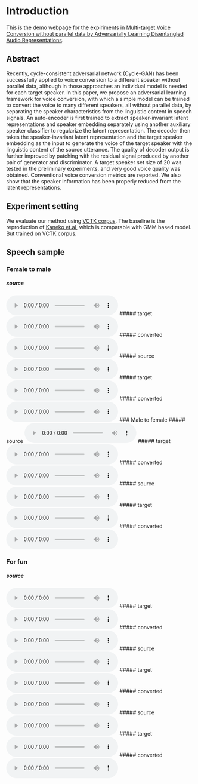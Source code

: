 # Introduction

This is the demo webpage for the expiriments in [Multi-target Voice Conversion without parallel data by Adversarially Learning Disentangled Audio Representations](https://arxiv.org/abs/1804.02812).

## Abstract 

Recently, cycle-consistent adversarial network (Cycle-GAN) has been successfully applied to voice conversion to a different speaker without parallel data, although in those approaches an individual model is needed for each target speaker. In this paper, we propose an adversarial learning framework for voice conversion, with which a simple model can be trained to convert the voice to many different speakers, all without parallel data, by separating the speaker characteristics from the linguistic content in speech signals. An auto-encoder is first trained to extract speaker-invariant latent representations and speaker embedding separately using another auxiliary speaker classifier to regularize the latent representation. The decoder then takes the speaker-invariant latent representation and the target speaker embedding as the input to generate the voice of the target speaker with the linguistic content of the source utterance. The quality of decoder output is further improved by patching with the residual signal produced by another pair of generator and discriminator. A target speaker set size of 20 was tested in the preliminary experiments, and very good voice quality was obtained. Conventional voice conversion metrics are reported. We also show that the speaker information has been properly reduced from the latent representations. 

## Experiment setting 

We evaluate our method using [VCTK corpus](http://homepages.inf.ed.ac.uk/jyamagis/page3/page58/page58.html).
The baseline is the reproduction of [Kaneko et.al](https://arxiv.org/abs/1711.11293), which is comparable with GMM based model. But trained on VCTK corpus.

## Speech sample

### Female to male
##### source 
<audio controls="controls">
<source type="audio/wav" src="res/src/p225_331.wav"></source>
</audio>
##### target 
<audio controls="controls">
<source type="audio/wav" src="res/tar/p226_337.wav"></source>
</audio>
##### converted 
<audio controls="controls">
<source type="audio/wav" src="res/con/225_331.wav"></source>
</audio>
##### source 
<audio controls="controls">
<source type="audio/wav" src="res/src/p228_337.wav"></source>
</audio>
##### target 
<audio controls="controls">
<source type="audio/wav" src="res/tar/p243_363.wav"></source>
</audio>
##### converted 
<audio controls="controls">
<source type="audio/wav" src="res/con/228_243_367.wav"></source>
</audio>
### Male to female
##### source 
<audio controls="controls">
<source type="audio/wav" src="res/src/p226_337.wav"></source>
</audio>
##### target 
<audio controls="controls">
<source type="audio/wav" src="res/tar/p225_331.wav"></source>
</audio>
##### converted 
<audio controls="controls">
<source type="audio/wav" src="res/con/226_337.wav"></source>
</audio>
##### source 
<audio controls="controls">
<source type="audio/wav" src="res/src/p227_363.wav"></source>
</audio>
##### target 
<audio controls="controls">
<source type="audio/wav" src="res/tar/p228_001.wav"></source>
</audio>
##### converted 
<audio controls="controls">
<source type="audio/wav" src="res/con/227_228_363.wav"></source>
</audio>

### For fun
##### source 
<audio controls="controls">
<source type="audio/mp3" src="res/src/welcome_en3.mp3"></source>
</audio>
##### target 
<audio controls="controls">
<source type="audio/wav" src="res/tar/p228_001.wav"></source>
</audio>
##### converted 
<audio controls="controls">
<source type="audio/wav" src="res/con/welcome_en1.mp3.wav.npy.wav"></source>
</audio>
##### source 
<audio controls="controls">
<source type="audio/mp3" src="res/src/welcome_ch3.mp3"></source>
</audio>
##### target 
<audio controls="controls">
<source type="audio/wav" src="res/tar/p228_001.wav"></source>
</audio>
##### converted 
<audio controls="controls">
<source type="audio/wav" src="res/con/welcome_ch1.mp3.wav.npy.wav"></source>
</audio>
##### source 
<audio controls="controls">
<source type="audio/mp3" src="res/src/phd_ch1.mp3"></source>
</audio>
##### target 
<audio controls="controls">
<source type="audio/wav" src="res/tar/p228_001.wav"></source>
</audio>
##### converted 
<audio controls="controls">
<source type="audio/wav" src="res/con/phd_ch1.mp3.wav.npy.wav"></source>
</audio>
